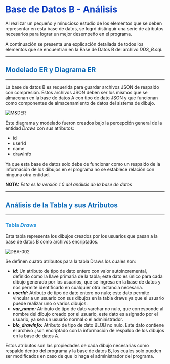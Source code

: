 # <span style="color:#083CC1">**Base de Datos B - Análisis**</span>

Al realizar un pequeño y minucioso estudio de los elementos que se deben representar en esta base de datos, se logró distinguir una serie de atributos necesarios para lograr un mejor desempeño en el programa.

A continuación se presenta una explicación detallada de todos los elementos que se encuentran en la Base de Datos B del archivo *DDS_B.sql*.

-----

## <span style="color:#146FBA">Modelado ER y Diagrama ER</span>

-----

La base de datos B es requerida para guardar archivos JSON de respaldo con compresión. Estos archivos JSON deben ser los mismos que se almacenan en la base de datos A con tipo de dato JSON y que funcionan como componentes de almacenamiento de datos del sistema de dibujo.

![M&DER](https://drive.google.com/uc?export=view&id=1V1G3cDie8m9x_CHkYszBgZ4S9EvJCxpR "M&DER.png")

Este diagrama y modelado fueron creados bajo la percepción general de la entidad *Draws* con sus atributos:

- id
- userId
- name
- drawInfo

Ya que esta base de datos solo debe de funcionar como un respaldo de la información de los dibujos en el programa no se establece relación con ninguna otra entidad.

**NOTA:** *Esta es la versión 1.0 del análisis de la base de datos*

-----

## <span style="color:#146FBA">Análisis de la Tabla y sus Atributos</span>

-----

### <span style="color:#3498DB">**Tabla *Draws***</span>

Esta tabla representa los dibujos creados por los usuarios que pasan a la base de datos B como archivos encriptados.

![DBA-002](https://drive.google.com/uc?export=view&id=1DxnNanewDetG0WYMo1VBJOwjPTlu_SwK "DBA-002.png")

Se definen cuatro atributos para la tabla Draws los cuales son:

- ***id:*** Un atributo de tipo de dato entero con valor autoincremental, definido como la llave primaria de la tabla; este dato es único para cada dibujo generado por los usuarios, que se ingresa en la base de datos y nos permite identificarlo en cualquier otra instancia necesaria.
- ***userId:*** Atributo de tipo de dato entero no nulo; este dato permite vincular a un usuario con sus dibujos en la tabla draws ya que el usuario puede realizar uno o varios dibujos.
- ***var_name:*** Atributo de tipo de dato varchar no nulo, que corresponde al nombre del dibujo creado por el usuario, este dato es asignado por el usuario, ya sea un usuario normal o el administrador.
- ***blo_drawInfo:*** Atributo de tipo de dato BLOB no nulo. Este dato contiene el archivo .json encriptado con la información de respaldo de los dibujos en la base de datos A.

Estos atributos son las propiedades de cada dibujo necesarias como respaldo dentro del programa y la base de datos B, los cuales solo pueden ser modificados en caso de que lo haga el  administrador del programa.
